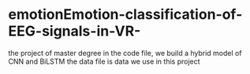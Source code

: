 # emotionEmotion-classification-of-EEG-signals-in-VR-
the project of master degree
in the code file, we build a hybrid model of CNN and BiLSTM
the data file is data we use in this project
